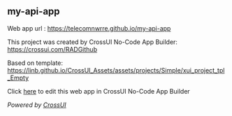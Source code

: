 ## my-api-app
Web app url : https://telecomnwrre.github.io/my-api-app

This project was created by CrossUI No-Code App Builder: https://crossui.com/RADGithub

Based on template: https://linb.github.io/CrossUI_Assets/assets/projects/Simple/xui_project_tpl_Empty

Click [here](https://crossui.com/RADGithub/#!from=github&owner=telecomnwrre&repo=my-api-app) to edit this web app in CrossUI No-Code App Builder

<i>Powered by [CrossUI](https://crossui.com)</i>
